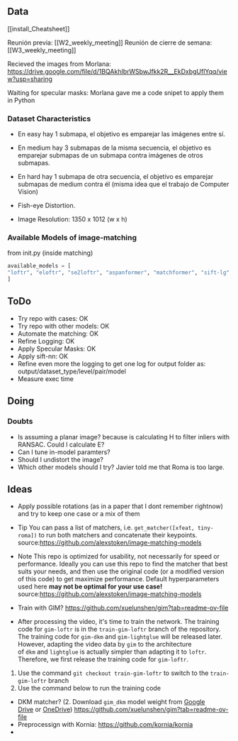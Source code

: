 ## Data

[[install_Cheatsheet]]

Reunión previa: [[W2_weekly_meeting]]
Reunión de cierre de semana: [[W3_weekly_meeting]]

Recieved the images from Morlana:
https://drive.google.com/file/d/1BQAkhIbrWSbwJfkk2R__EkDxbgUflYqq/view?usp=sharing

Waiting for specular masks: Morlana gave me a code snipet to apply them in Python
### Dataset Characteristics

- En easy hay 1 submapa, el objetivo es emparejar las imágenes entre sí.

- En medium hay 3 submapas de la misma secuencia, el objetivo es emparejar submapas de un submapa contra imágenes de otros submapas.

- En hard hay 1 submapa de otra secuencia, el objetivo es emparejar submapas de medium contra él (misma idea que el trabajo de Computer Vision)

- Fish-eye Distortion.
- Image Resolution: 1350 x 1012 (w x h)
### Available Models of image-matching

from init.py (inside matching)
```python
available_models = [
"loftr", "eloftr", "se2loftr", "aspanformer", "matchformer", "sift-lg", "superpoint-lg", "disk-lg", "aliked-lg", "doghardnet-lg", "roma", "tiny-roma", "dedode", "steerers", "affine-steerers", "dedode-kornia", "sift-nn", "orb-nn", "patch2pix", "superglue", "r2d2", "d2net", "duster", "master", "doghardnet-nn", "xfeat", "xfeat-star", "xfeat-lg", "xfeat-steerers-perm", "xfeat-steerers-learned", "xfeat-star-steerers-perm", "xfeat-star-steerers-learned", "dedode-lg", "gim-dkm", "gim-lg", "omniglue", "xfeat-subpx", "xfeat-lg-subpx", "dedode-subpx", "splg-subpx", "aliked-subpx", "sift-sphereglue", "superpoint-sphereglue"
]
```

## ToDo
- Try repo with cases: OK
- Try repo with other models: OK
- Automate the matching: OK
- Refine Logging: OK
- Apply Specular Masks: OK
- Apply sift-nn: OK
- Refine even more the logging to get one log for output folder as: output/dataset_type/level/pair/model
- Measure exec time
## Doing



### Doubts
- Is assuming a planar image? because is calculating H to filter inliers with RANSAC. Could I calculate E? 
- Can I tune in-model paramters?
- Should I undistort the image?
- Which other models should I try? Javier told me that Roma is too large. 
## Ideas
- Apply possible rotations (as in a paper that I dont remember rightnow) and try to keep one case or a mix of them
- Tip
	You can pass a list of matchers, i.e. `get_matcher([xfeat, tiny-roma])` to run both matchers and concatenate their keypoints. source:https://github.com/alexstoken/image-matching-models
- Note
	This repo is optimized for usability, not necessarily for speed or performance. Ideally you can use this repo to find the matcher that best suits your needs, and then use the original code (or a modified version of this code) to get maximize performance. Default hyperparameters used here **may not be optimal for your use case!** source:https://github.com/alexstoken/image-matching-models

 - Train with GIM? https://github.com/xuelunshen/gim?tab=readme-ov-file
-  After processing the video, it's time to train the network. The training code for `gim-loftr` is in the `train-gim-loftr` branch of the repository. The training code for `gim-dkm` and `gim-lightglue` will be released later. However, adapting the video data by `gim` to the architecture of `dkm` and `lightglue` is actually simpler than adapting it to `loftr`. Therefore, we first release the training code for `gim-loftr`.

1. Use the command `git checkout train-gim-loftr` to switch to the `train-gim-loftr` branch
2. Use the command below to run the training code

 - DKM matcher? (2. Download `gim_dkm` model weight from [Google Drive](https://drive.google.com/file/d/1gk97V4IROnR1Nprq10W9NCFUv2mxXR_-/view?usp=sharing) or [OneDrive](https://stuxmueducn-my.sharepoint.com/:u:/g/personal/xuelun_stu_xmu_edu_cn/EdJOibZ8VABOoKoyOHWo8ZEBHd_MyHbSvhRyT_o40SIPGA?e=GCjGZE)) https://github.com/xuelunshen/gim?tab=readme-ov-file
- Preprocessign with Kornia: https://github.com/kornia/kornia
- 

